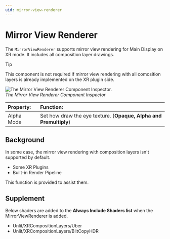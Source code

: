 ```yaml
---
uid: mirror-view-renderer
---
```


# Mirror View Renderer

The `MirrorViewRenderer` supports mirror view rendering for Main Display on XR mode. It includes all composition layer drawings.

> [!TIP]
> This component is not required if mirror view rendering with all comosition layers is already implemented on the XR plugin side.

![The Mirror View Renderer Component Inspector.](images/Inspector_MirrorViewRenderer.png)<br />*The Mirror View Renderer Component Inspector*

| Property:| Function: |
|:---|:---|
| Alpha Mode| Set how draw the eye texture. (**Opaque, Alpha and Premultiply**) |

## Background

In some case, the mirror view rendering with composition layers isn't supported by default.
- Some XR Plugins
- Built-in Render Pipeline

This function is provided to assist them.

## Supplement

Below shaders are added to the **Always Include Shaders list** when the MirrorViewRenderer is added.
- Unlit/XRCompositionLayers/Uber
- Unlit/XRCompositionLayers/BlitCopyHDR
